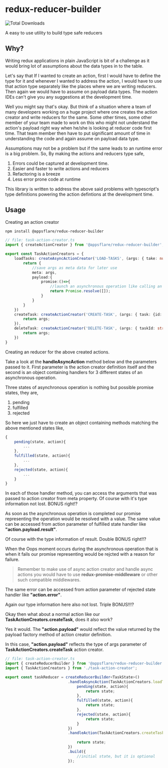 # redux-reducer-builder
![Total Downloads](https://img.shields.io/npm/dt/@appsflare/redux-reducer-builder.svg)

A easy to use utility to build type safe reducers


## Why?

Writing redux applications in plain JavaScript is bit of a challenge as it would bring lot of assumptions about the data types in to the table.

Let's say that If I wanted to create an action, first I would have to define the type for it and whenever I wanted to address the action, I would have to use that action type separately like the places where we are writing reducers.
Then again we would have to assume on payload data types. The modern IDEs can't give you any suggestions at the development time.

Well you might say that's okay. But think of a situation where a team of many developers working on a huge project where one creates the action creator and write reducers for the same. Some other times, some other member of your team made to work on this who might not understand the action's payload right way when he/she is looking at reducer code first time. That team member then have to put significant amount of time in understanding the code and again assume on payload data type.

Assumptions may not be a problem but if the same leads to an runtime error is a big problem.
So, By making the actions and reducers type safe,

1. Errors could be captured at development time.
2. Easier and faster to write actions and reducers
3. Refactoring is a breeze
4. Less error prone code at runtime

This library is written to address the above said problems with typescript's type definitions powering the action defintions at the development time. 

## Usage

Creating an action creator

```sh
npm install @appsflare/redux-reducer-builder
```

~~~ts
// file: task-action-creator.ts
import { createActionCreator } from '@appsflare/redux-reducer-builder';

export const TaskActionCreators = {
    loadTasks: createAsyncActionCreator('LOAD-TASKS', (args: { take: number; skip: number )=>{
        return {
            //save args as meta data for later use
            meta: args,
            payload:{
                promise:()=>{
                    //launch an asynchronous operation like calling an web api.
                    return Promise.resolve([]);
                }
            }
        }
    })
    createTask: createActionCreator('CREATE-TASK', (args: { task: {id: string; title:string;} })=>{
        return args;
    }),
    deleteTask: createActionCreator('DELETE-TASK', (args: { taskId: string })=>{
        return args;
    })
}
~~~

Creating an reducer for the above created actions.

Take a look at the **handleAsyncAction** method below and the parameters passed to it.
First parameter is the action creator definition itself and the second is an object containing handlers for 3 different states of an asynchronous operation.

Three states of asynchronous operation is nothing but possible promise states, they are,

1. pending
2. fulfilled
3. rejected 

So here we just have to create an object containing methods matching the above mentioned states like,

~~~ts
{
    pending(state, action){
        ...
    },
    fulfilled(state, action){
        ...
    },
    rejected(state, action){
        ...
    }
}
~~~

In each of those handler method, you can access the arguments that was passed to action creator from meta property.
Of course with it's type information not lost. BONUS right!?

As soon as the asynchronous operation is completed our promise representing the operation would be resolved with a value. The same value can be accessed from action parameter of fulfilled state handler like **"action.payload.result"**.

Of course with the type information of result. Double BONUS right!!?

When the Oops moment occurs during the asynchronous operation that is when it fails our promise representing would be rejcted with a reason for failure.

> Remember to make use of async action creator and handle async actions you would have to use **redux-promise-middleware** or other such compatible middlewares.

The same error can be accessed from action parameter of rejected state handler like **"action.error"**.

Again our type information here also not lost. Triple BONUS!!!?

Okay then what about a normal action like our **TaskActionCreators.createTask**, does it also work?

Yes it would. The **"action.payload"** would reflect the value returned by the payload factory method of action creator definition.

In this case, **"action.payload"** reflects the type of args parameter of **TaskActionCreators.createTask** action creator.

~~~ts
// file: task-action-creator.ts
import { createReducerBuilder } from '@appsflare/redux-reducer-builder';
import { TaskActionCreators } from './task-action-creator';

export const taskReducer = createReducerBuilder<TaskState>()
                            .handleAsyncAction(TaskActionCreators.loadTasks,{
                                pending(state, action){                               
                                    return state;
                                },
                                fulfilled(state, action){
                                    return state;
                                },
                                rejected(state, action){                               
                                    return state;
                                }
                            })
                            .handleAction(TaskActionCreators.createTask, (state, action)=>{
                              
                                return state;
                            })
                            .build({
                                //initial state, but it is optional
                            });
~~~
